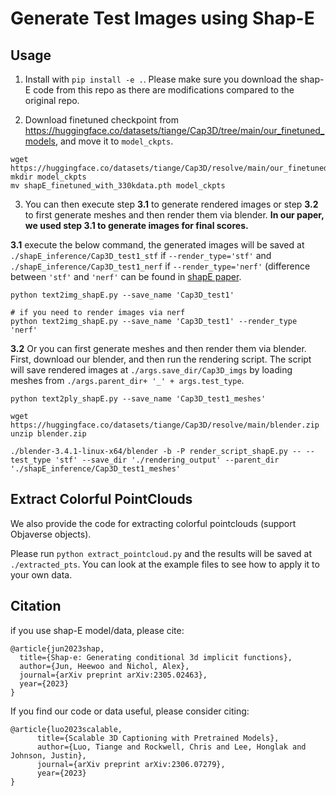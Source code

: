 # Generate Test Images using Shap-E

## Usage
1. Install with `pip install -e .`. Please make sure you download the shap-E code from this repo as there are modifications compared to the original repo.

2. Download finetuned checkpoint from https://huggingface.co/datasets/tiange/Cap3D/tree/main/our_finetuned_models, and move it to `model_ckpts`.
```
wget https://huggingface.co/datasets/tiange/Cap3D/resolve/main/our_finetuned_models/shapE_finetuned_with_330kdata.pth
mkdir model_ckpts
mv shapE_finetuned_with_330kdata.pth model_ckpts
```

3. You can then execute step **3.1** to generate rendered images or step **3.2** to first generate meshes and then render them via blender. **In our paper, we used step 3.1 to generate images for final scores.**

**3.1** execute the below command, the generated images will be saved at `./shapE_inference/Cap3D_test1_stf` if `--render_type='stf'` and `./shapE_inference/Cap3D_test1_nerf` if `--render_type='nerf'` (difference between `'stf'` and `'nerf'` can be found in [shapE paper](https://arxiv.org/pdf/2305.02463.pdf).
```
python text2img_shapE.py --save_name 'Cap3D_test1'

# if you need to render images via nerf
python text2img_shapE.py --save_name 'Cap3D_test1' --render_type 'nerf'
```

**3.2** Or you can first generate meshes and then render them via blender. First, download our blender, and then run the rendering script. The script will save rendered images at `./args.save_dir/Cap3D_imgs` by loading meshes from `./args.parent_dir+ '_' + args.test_type`.
```
python text2ply_shapE.py --save_name 'Cap3D_test1_meshes'

wget https://huggingface.co/datasets/tiange/Cap3D/resolve/main/blender.zip
unzip blender.zip

./blender-3.4.1-linux-x64/blender -b -P render_script_shapE.py -- --test_type 'stf' --save_dir './rendering_output' --parent_dir './shapE_inference/Cap3D_test1_meshes'
```

## Extract Colorful PointClouds
We also provide the code for extracting colorful pointclouds (support Objaverse objects). 

Please run `python extract_pointcloud.py` and the results will be saved at `./extracted_pts`. You can look at the example files to see how to apply it to your own data.

## Citation

if you use shap-E model/data, please cite:
```
@article{jun2023shap,
  title={Shap-e: Generating conditional 3d implicit functions},
  author={Jun, Heewoo and Nichol, Alex},
  journal={arXiv preprint arXiv:2305.02463},
  year={2023}
}
```

If you find our code or data useful, please consider citing:
```
@article{luo2023scalable,
      title={Scalable 3D Captioning with Pretrained Models},
      author={Luo, Tiange and Rockwell, Chris and Lee, Honglak and Johnson, Justin},
      journal={arXiv preprint arXiv:2306.07279},
      year={2023}
}
```

